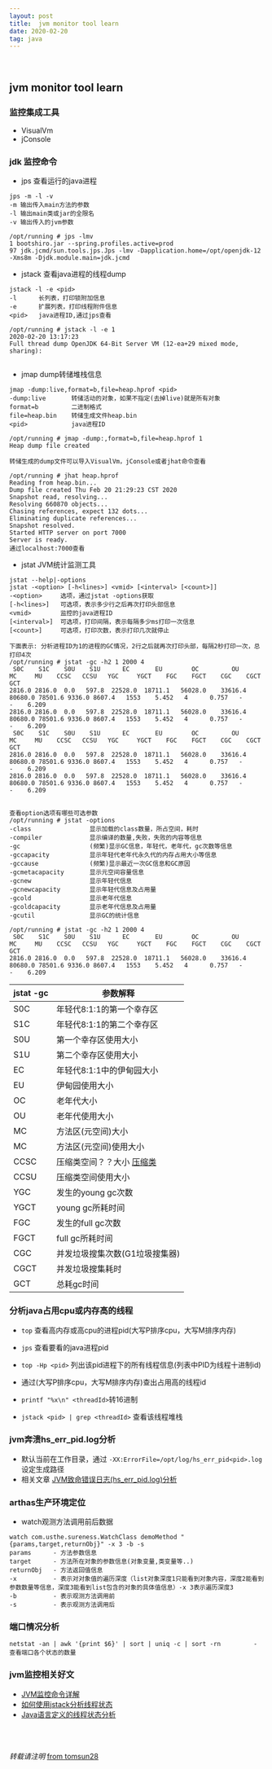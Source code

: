 ```yaml
---
layout: post
title:  jvm monitor tool learn
date: 2020-02-20
tag: java
---
```

<br>

## jvm monitor tool learn  



### 监控集成工具  
* VisualVm
* jConsole

### jdk 监控命令  

* jps 查看运行的java进程  

````
jps -m -l -v
-m 输出传入main方法的参数
-l 输出main类或jar的全限名
-v 输出传入的jvm参数

/opt/running # jps -lmv
1 bootshiro.jar --spring.profiles.active=prod
97 jdk.jcmd/sun.tools.jps.Jps -lmv -Dapplication.home=/opt/openjdk-12 -Xms8m -Djdk.module.main=jdk.jcmd

````

* jstack 查看java进程的线程dump  

````
jstack -l -e <pid>
-l      长列表，打印锁附加信息
-e      扩展列表，打印线程附件信息
<pid>   java进程ID,通过jps查看

/opt/running # jstack -l -e 1
2020-02-20 13:17:23
Full thread dump OpenJDK 64-Bit Server VM (12-ea+29 mixed mode, sharing):


````

* jmap dump转储堆栈信息  

````
jmap -dump:live,format=b,file=heap.hprof <pid>
-dump:live       转储活动的对象，如果不指定(去掉live)就是所有对象
format=b         二进制格式
file=heap.bin    转储生成文件heap.bin
<pid>            java进程ID

/opt/running # jmap -dump:,format=b,file=heap.hprof 1
Heap dump file created

转储生成的dump文件可以导入VisualVm，jConsole或者jhat命令查看

/opt/running # jhat heap.hprof
Reading from heap.bin...
Dump file created Thu Feb 20 21:29:23 CST 2020
Snapshot read, resolving...
Resolving 660870 objects...
Chasing references, expect 132 dots...
Eliminating duplicate references...
Snapshot resolved.
Started HTTP server on port 7000
Server is ready.
通过localhost:7000查看

````

* jstat JVM统计监测工具  

````
jstat --help|-options
jstat -<option> [-h<lines>] <vmid> [<interval> [<count>]]
-<option>     选项，通过jstat -options获取
[-h<lines>]   可选项，表示多少行之后再次打印头部信息
<vmid>        监控的java进程ID
[<interval>]  可选项，打印间隔，表示每隔多少ms打印一次信息
[<count>]     可选项，打印次数，表示打印几次就停止

下面表示: 分析进程ID为1的进程的GC情况，2行之后就再次打印头部，每隔2秒打印一次，总打印4次
/opt/running # jstat -gc -h2 1 2000 4
 S0C    S1C    S0U    S1U      EC       EU        OC         OU       MC     MU    CCSC   CCSU   YGC     YGCT    FGC    FGCT    CGC    CGCT     GCT
2816.0 2816.0  0.0   597.8  22528.0  18711.1   56028.0    33616.4   80680.0 78501.6 9336.0 8607.4   1553    5.452   4      0.757   -          -    6.209
2816.0 2816.0  0.0   597.8  22528.0  18711.1   56028.0    33616.4   80680.0 78501.6 9336.0 8607.4   1553    5.452   4      0.757   -          -    6.209
 S0C    S1C    S0U    S1U      EC       EU        OC         OU       MC     MU    CCSC   CCSU   YGC     YGCT    FGC    FGCT    CGC    CGCT     GCT
2816.0 2816.0  0.0   597.8  22528.0  18711.1   56028.0    33616.4   80680.0 78501.6 9336.0 8607.4   1553    5.452   4      0.757   -          -    6.209
2816.0 2816.0  0.0   597.8  22528.0  18711.1   56028.0    33616.4   80680.0 78501.6 9336.0 8607.4   1553    5.452   4      0.757   -          -    6.209


查看option选项有哪些可选参数
/opt/running # jstat -options
-class                显示加载的class数量，所占空间，耗时
-compiler             显示编译的数量,失败，失败的内容等信息
-gc                   (频繁)显示GC信息，年轻代，老年代，gc次数等信息
-gccapacity           显示年轻代老年代永久代的内存占用大小等信息
-gccause              (频繁)显示最近一次GC信息和GC原因
-gcmetacapacity       显示元空间容量信息
-gcnew                显示年轻代信息
-gcnewcapacity        显示年轻代信息及占用量
-gcold                显示老年代信息
-gcoldcapacity        显示老年代信息及占用量
-gcutil               显示GC的统计信息

````

````
/opt/running # jstat -gc -h2 1 2000 4
 S0C    S1C    S0U    S1U      EC       EU        OC         OU       MC     MU    CCSC   CCSU   YGC     YGCT    FGC    FGCT    CGC    CGCT     GCT
2816.0 2816.0  0.0   597.8  22528.0  18711.1   56028.0    33616.4   80680.0 78501.6 9336.0 8607.4   1553    5.452   4      0.757   -          -    6.209
````

jstat -gc | 参数解释
----------|---------
S0C       | 年轻代8:1:1的第一个幸存区
S1C       | 年轻代8:1:1的第二个幸存区
S0U       | 第一个幸存区使用大小
S1U       | 第二个幸存区使用大小
EC        | 年轻代8:1:1中的伊甸园大小
EU        | 伊甸园使用大小
OC        | 老年代大小
OU        | 老年代使用大小
MC        | 方法区(元空间)大小
MC        | 方法区(元空间)使用大小
CCSC      | 压缩类空间？？大小  [压缩类](https://www.zhihu.com/question/268392125)
CCSU      | 压缩类空间使用大小
YGC       | 发生的young gc次数
YGCT      | young gc所耗时间
FGC       | 发生的full gc次数
FGCT      | full gc所耗时间
CGC       | 并发垃圾搜集次数(G1垃圾搜集器)
CGCT      | 并发垃圾搜集耗时
GCT       | 总耗gc时间


### 分析java占用cpu或内存高的线程  

* `top` 查看高内存或高cpu的进程pid(大写P排序cpu，大写M排序内存)  
* `jps` 查看要看的java进程pid  

* `top -Hp <pid>` 列出该pid进程下的所有线程信息(列表中PID为线程十进制id)  
* 通过(大写P排序cpu，大写M排序内存)查出占用高的线程id  
* `printf "%x\n" <threadId>`转16进制  
* `jstack <pid> | grep <threadId>` 查看该线程堆栈  

### jvm奔溃hs_err_pid.log分析  

* 默认当前在工作目录，通过 ```-XX:ErrorFile=/opt/log/hs_err_pid<pid>.log``` 设定生成路径  
* 相关文章 [JVM致命错误日志(hs_err_pid.log)分析](https://blog.csdn.net/github_32521685/article/details/50355661)

### arthas生产环境定位  

* watch观测方法调用前后数据  

````
watch com.usthe.sureness.WatchClass demoMethod "{params,target,returnObj}" -x 3 -b -s  
params      - 方法参数信息
target      - 方法所在对象的参数信息(对象变量,类变量等..)
returnObj   - 方法返回值信息  
-x          - 表示对对象值的遍历深度（list对象深度1只能看到对象内容，深度2能看到参数数量等信息，深度3能看到list包含的对象的具体值信息）-x 3表示遍历深度3  
-b          - 表示观测方法调用前  
-s          - 表示观测方法调用后  
````

### 端口情况分析  

````
netstat -an | awk '{print $6}' | sort | uniq -c | sort -rn         - 查看端口各个状态的数量
````

### jvm监控相关好文  

* [JVM监控命令详解](https://www.cnblogs.com/rainy-shurun/p/5732341.html)
* [如何使用jstack分析线程状态](https://www.cnblogs.com/wuchanming/p/7766994.html)
* [Java语言定义的线程状态分析](https://www.cnblogs.com/trust-freedom/p/6606594.html)




<br>
<br>

*转载请注明* [from tomsun28](http://usthe.com)
